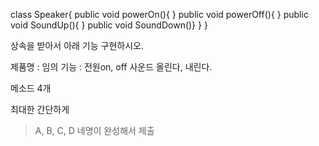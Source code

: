 class Speaker{
   public void powerOn(){
   }
   public void powerOff(){
   }
   public void SoundUp(){
   }
   public void SoundDown()}
   }
}

상속을 받아서 아래 기능 구현하시오.

제품명 : 임의
기능 : 전원on, off
      사운드 올린다, 내린다.
      
메소드 4개

최대한 간단하게

>A, B, C, D 네명이 완성해서 제출